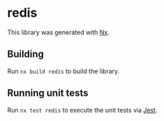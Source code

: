 # redis

This library was generated with [Nx](https://nx.dev).

## Building

Run `nx build redis` to build the library.

## Running unit tests

Run `nx test redis` to execute the unit tests via [Jest](https://jestjs.io).
